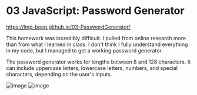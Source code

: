 # 03 JavaScript: Password Generator

https://lmp-beep.github.io/03-PasswordGenerator/

This homework was incredibly difficult. I pulled from online research more than from what I learned in class. I don't think I fully understand everything in my code, but I managed to get a working password generator.

The password generator works for lengths between 8 and 128 characters. It can include uppercase letters, lowercase letters, numbers, and special characters, depending on the user's inputs.

![image](https://user-images.githubusercontent.com/77073582/110209810-8053d200-7e5c-11eb-8b90-2038a21b253f.png)
![image](https://user-images.githubusercontent.com/77073582/110209820-906bb180-7e5c-11eb-837c-521002be151d.png)




